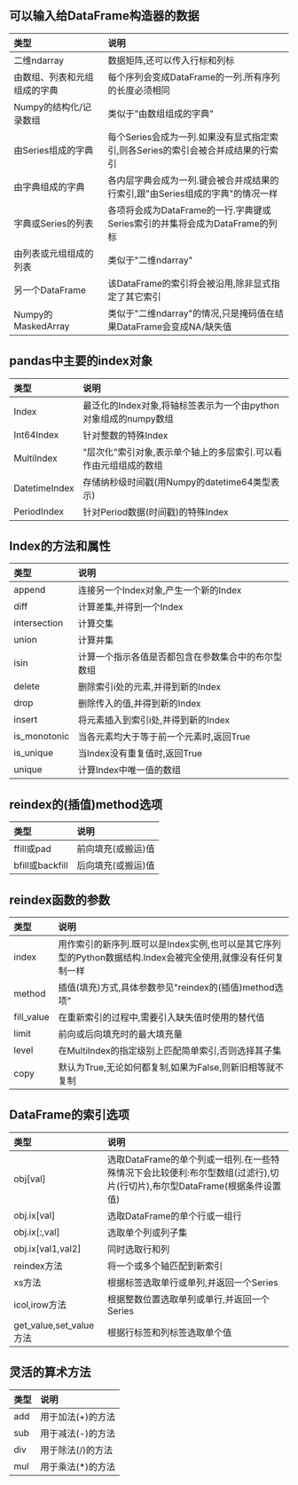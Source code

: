 ## 可以输入给DataFrame构造器的数据
|类型|说明|
|:---|:---|
|二维ndarray|数据矩阵,还可以传入行标和列标|
|由数组、列表和元组组成的字典|每个序列会变成DataFrame的一列.所有序列的长度必须相同|
|Numpy的结构化/记录数组|类似于"由数组组成的字典"|
|由Series组成的字典|每个Series会成为一列.如果没有显式指定索引,则各Series的索引会被合并成结果的行索引|
|由字典组成的字典|各内层字典会成为一列.键会被合并成结果的行索引,跟"由Series组成的字典"的情况一样|
|字典或Series的列表|各项将会成为DataFrame的一行.字典键或Series索引的并集将会成为DataFrame的列标|
|由列表或元组组成的列表|类似于"二维ndarray"|
|另一个DataFrame|该DataFrame的索引将会被沿用,除非显式指定了其它索引|
|Numpy的MaskedArray|类似于"二维ndarray"的情况,只是掩码值在结果DataFrame会变成NA/缺失值|

## pandas中主要的index对象
|类型|说明|
|:---|:---|
|Index|最泛化的Index对象,将轴标签表示为一个由python对象组成的numpy数组|
|Int64Index|针对整数的特殊Index|
|MultiIndex|"层次化"索引对象,表示单个轴上的多层索引.可以看作由元组组成的数组|
|DatetimeIndex|存储纳秒级时间戳(用Numpy的datetime64类型表示)|
|PeriodIndex|针对Period数据(时间戳)的特殊Index|

## Index的方法和属性
|类型|说明|
|:---|:---|
|append|连接另一个Index对象,产生一个新的Index|
|diff|计算差集,并得到一个Index|
|intersection|计算交集|
|union|计算并集|
|isin|计算一个指示各值是否都包含在参数集合中的布尔型数组|
|delete|删除索引i处的元素,并得到新的Index|
|drop|删除传入的值,并得到新的Index|
|insert|将元素插入到索引i处,并得到新的Index|
|is_monotonic|当各元素均大于等于前一个元素时,返回True|
|is_unique|当Index没有重复值时,返回True|
|unique|计算Index中唯一值的数组|

## reindex的(插值)method选项
|类型|说明|
|:---|:---|
|ffill或pad|前向填充(或搬运)值|
|bfill或backfill|后向填充(或搬运)值|

## reindex函数的参数
|类型|说明|
|:---|:---|
|index|用作索引的新序列.既可以是Index实例,也可以是其它序列型的Python数据结构.Index会被完全使用,就像没有任何复制一样|
|method|插值(填充)方式,具体参数参见"reindex的(插值)method选项"|
|fill_value|在重新索引的过程中,需要引入缺失值时使用的替代值|
|limit|前向或后向填充时的最大填充量|
|level|在MultiIndex的指定级别上匹配简单索引,否则选择其子集|
|copy|默认为True,无论如何都复制,如果为False,则新旧相等就不复制|

## DataFrame的索引选项
|类型|说明|
|:---|:---|
|obj[val]|选取DataFrame的单个列或一组列.在一些特殊情况下会比较便利:布尔型数组(过滤行),切片(行切片),布尔型DataFrame(根据条件设置值)|
|obj.ix[val]|选取DataFrame的单个行或一组行|
|obj.ix[:,val]|选取单个列或列子集|
|obj.ix[val1,val2]|同时选取行和列|
|reindex方法|将一个或多个轴匹配到新索引|
|xs方法|根据标签选取单行或单列,并返回一个Series|
|icol,irow方法|根据整数位置选取单列或单行,并返回一个Series|
|get_value,set_value方法|根据行标签和列标签选取单个值|

## 灵活的算术方法
|类型|说明|
|:---|:---|
|add|用于加法(+)的方法|
|sub|用于减法(-)的方法|
|div|用于除法(/)的方法|
|mul|用于乘法(*)的方法|